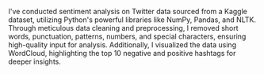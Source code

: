 I've conducted sentiment analysis on Twitter data sourced from a Kaggle dataset, utilizing Python's powerful libraries like NumPy, Pandas, and NLTK. Through meticulous data cleaning and preprocessing, 
I removed short words, punctuation, patterns, numbers, and special characters, ensuring high-quality input for analysis.
Additionally, I visualized the data using WordCloud, highlighting the top 10 negative and positive hashtags for deeper insights.

